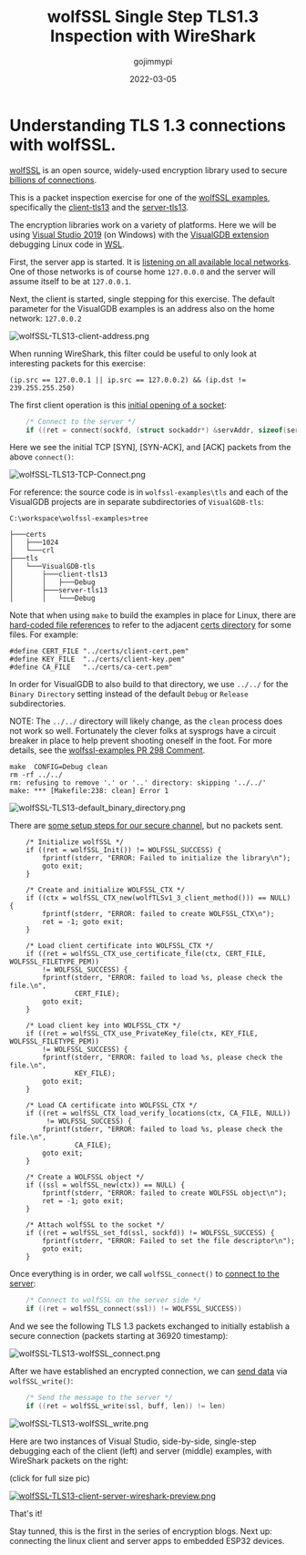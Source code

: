 ﻿---
layout: post
title: "wolfSSL Single Step TLS1.3 Inspection with WireShark"
date: '2022-03-05'
author: gojimmypi
tags:
- WireShark
- wolfSSL
- WSL
- GDB
---

# Understanding TLS 1.3 connections with wolfSSL.

[wolfSSL](https://www.wolfssl.com/) is an open source, widely-used encryption library used to secure [billions of connections](https://www.wolfssl.com/docs/case-studies/#:~:text=Through%20use%20in%20games%2C%20databases,wolfSSL%20products%20are%20being%20used.).

This is a packet inspection exercise for one of the [wolfSSL examples](https://github.com/wolfSSL/wolfssl-examples), 
specifically the [client-tls13](https://github.com/wolfSSL/wolfssl-examples/blob/master/tls/client-tls13.c) 
and the [server-tls13](https://github.com/wolfSSL/wolfssl-examples/blob/master/tls/server-tls13.c).

The encryption libraries work on a variety of platforms. Here we will be using [Visual Studio 2019](https://visualstudio.microsoft.com/vs/older-downloads/) 
(on Windows) with the [VisualGDB extension](https://visualgdb.com/) debugging Linux code in [WSL](https://docs.microsoft.com/en-us/windows/wsl/).

First, the server app is started. It is [listening on all available local networks](https://github.com/wolfSSL/wolfssl-examples/blob/c85c7a115297f4ab60baab3ea56ea077d01dc1d9/tls/server-tls13.c#L167). 
One of those networks is of course home `127.0.0.0` and the server will assume itself to be at `127.0.0.1`.

Next, the client is started, single stepping for this exercise. The default parameter for the VisualGDB examples is an address also on the home network: `127.0.0.2`

![wolfSSL-TLS13-client-address.png](../images/wolfSSL-TLS13-client-address.png)

When running WireShark, this filter could be useful to only look at interesting packets for this exercise:

```
(ip.src == 127.0.0.1 || ip.src == 127.0.0.2) && (ip.dst != 239.255.255.250)
```

The first client operation is this [initial opening of a socket](https://github.com/wolfSSL/wolfssl-examples/blob/c85c7a115297f4ab60baab3ea56ea077d01dc1d9/tls/client-tls13.c#L155):
```c
    /* Connect to the server */
    if ((ret = connect(sockfd, (struct sockaddr*) &servAddr, sizeof(servAddr))) == -1) {
```

Here we see the initial TCP [SYN], [SYN-ACK], and [ACK] packets from the above `connect()`:

![wolfSSL-TLS13-TCP-Connect.png](../images/wolfSSL-TLS13-TCP-Connect.png)


For reference: the source code is in `wolfssl-examples\tls` and each of the VisualGDB projects are in separate subdirectories of `VisualGDB-tls`:

```
C:\workspace\wolfssl-examples>tree

├───certs
│   ├───1024
│   └───crl
├───tls
│   └───VisualGDB-tls
│       ├───client-tls13
│       │   ├───Debug
│       ├───server-tls13
│       │   └───Debug
```

Note that when using `make` to build the examples in place for Linux, there are [hard-coded file references](https://github.com/wolfSSL/wolfssl-examples/blob/c85c7a115297f4ab60baab3ea56ea077d01dc1d9/tls/client-tls13.c#L41) to refer to the adjacent [certs directory](https://github.com/wolfSSL/wolfssl-examples/tree/master/certs)
for some files. For example:

```
#define CERT_FILE "../certs/client-cert.pem"
#define KEY_FILE  "../certs/client-key.pem"
#define CA_FILE   "../certs/ca-cert.pem"
```

In order for VisualGDB to also build to that directory, we use `../../` for the `Binary Directory` setting instead of the default `Debug` or `Release` subdirectories.

NOTE: The `../../` directory will likely change, as the `clean` process does not work so well. Fortunately the clever folks at sysprogs
have a circuit breaker in place to help prevent shooting oneself in the foot. For more details, see the [wolfssl-examples PR 298 Comment](https://github.com/wolfSSL/wolfssl-examples/pull/298#issuecomment-1059811845).

```
make  CONFIG=Debug clean
rm -rf ../../
rm: refusing to remove '.' or '..' directory: skipping '../../'
make: *** [Makefile:238: clean] Error 1
```


![wolfSSL-TLS13-default_binary_directory.png](../images/wolfSSL-TLS13-default_binary_directory.png)


There are [some setup steps for our secure channel](https://github.com/wolfSSL/wolfssl-examples/blob/c85c7a115297f4ab60baab3ea56ea077d01dc1d9/tls/client-tls13.c#L168), but no packets sent.

```
    /* Initialize wolfSSL */
    if ((ret = wolfSSL_Init()) != WOLFSSL_SUCCESS) {
        fprintf(stderr, "ERROR: Failed to initialize the library\n");
        goto exit;
    }

    /* Create and initialize WOLFSSL_CTX */
    if ((ctx = wolfSSL_CTX_new(wolfTLSv1_3_client_method())) == NULL) {
        fprintf(stderr, "ERROR: failed to create WOLFSSL_CTX\n");
        ret = -1; goto exit;
    }

    /* Load client certificate into WOLFSSL_CTX */
    if ((ret = wolfSSL_CTX_use_certificate_file(ctx, CERT_FILE, WOLFSSL_FILETYPE_PEM))
        != WOLFSSL_SUCCESS) {
        fprintf(stderr, "ERROR: failed to load %s, please check the file.\n",
                CERT_FILE);
        goto exit;
    }

    /* Load client key into WOLFSSL_CTX */
    if ((ret = wolfSSL_CTX_use_PrivateKey_file(ctx, KEY_FILE, WOLFSSL_FILETYPE_PEM))
        != WOLFSSL_SUCCESS) {
        fprintf(stderr, "ERROR: failed to load %s, please check the file.\n",
                KEY_FILE);
        goto exit;
    }

    /* Load CA certificate into WOLFSSL_CTX */
    if ((ret = wolfSSL_CTX_load_verify_locations(ctx, CA_FILE, NULL))
         != WOLFSSL_SUCCESS) {
        fprintf(stderr, "ERROR: failed to load %s, please check the file.\n",
                CA_FILE);
        goto exit;
    }

    /* Create a WOLFSSL object */
    if ((ssl = wolfSSL_new(ctx)) == NULL) {
        fprintf(stderr, "ERROR: failed to create WOLFSSL object\n");
        ret = -1; goto exit;
    }

    /* Attach wolfSSL to the socket */
    if ((ret = wolfSSL_set_fd(ssl, sockfd)) != WOLFSSL_SUCCESS) {
        fprintf(stderr, "ERROR: Failed to set the file descriptor\n");
        goto exit;
    }
```

Once everything is in order, we call `wolfSSL_connect()` to [connect to the server](https://github.com/wolfSSL/wolfssl-examples/blob/c85c7a115297f4ab60baab3ea56ea077d01dc1d9/tls/client-tls13.c#L226):

```c
    /* Connect to wolfSSL on the server side */
    if ((ret = wolfSSL_connect(ssl)) != WOLFSSL_SUCCESS))
```   

And we see the following TLS 1.3 packets exchanged to initially establish a secure connection 
(packets starting at 36920 timestamp):

![wolfSSL-TLS13-wolfSSL_connect.png](../images/wolfSSL-TLS13-wolfSSL_connect.png)

After we have established an encrypted connection, we can [send data](https://github.com/wolfSSL/wolfssl-examples/blob/c85c7a115297f4ab60baab3ea56ea077d01dc1d9/tls/client-tls13.c#L245) via `wolfSSL_write()`:

```c
    /* Send the message to the server */
    if ((ret = wolfSSL_write(ssl, buff, len)) != len)
 ```

 ![wolfSSL-TLS13-wolfSSL_write.png](../images/wolfSSL-TLS13-wolfSSL_write.png)

 Here are two instances of Visual Studio, side-by-side, single-step debugging each of the client (left) and server (middle) examples, with WireShark packets on the right:

(click for full size pic)

 [![wolfSSL-TLS13-client-server-wireshark-preview.png](../images/wolfSSL-TLS13-client-server-wireshark-preview.png)](../images/wolfSSL-TLS13-client-server-wireshark.png)


That's it!

Stay tunned, this is the first in the series of encryption blogs. Next up: connecting the linux
client and server apps to embedded ESP32 devices.

